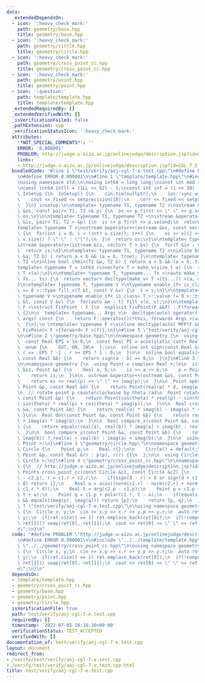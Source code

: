 ```yaml
---
data:
  _extendedDependsOn:
  - icon: ':heavy_check_mark:'
    path: geometry/base.hpp
    title: geometry/base.hpp
  - icon: ':heavy_check_mark:'
    path: geometry/circle.hpp
    title: geometry/circle.hpp
  - icon: ':heavy_check_mark:'
    path: geometry/cross_point_cc.hpp
    title: geometry/cross_point_cc.hpp
  - icon: ':heavy_check_mark:'
    path: geometry/point.hpp
    title: geometry/point.hpp
  - icon: ':question:'
    path: template/template.hpp
    title: template/template.hpp
  _extendedRequiredBy: []
  _extendedVerifiedWith: []
  _isVerificationFailed: false
  _pathExtension: cpp
  _verificationStatusIcon: ':heavy_check_mark:'
  attributes:
    '*NOT_SPECIAL_COMMENTS*': ''
    ERROR: '0.000001'
    PROBLEM: http://judge.u-aizu.ac.jp/onlinejudge/description.jsp?id=CGL_7_E
    links:
    - http://judge.u-aizu.ac.jp/onlinejudge/description.jsp?id=CGL_7_E
  bundledCode: "#line 1 \"test/verify/aoj-cgl-7-e.test.cpp\"\n#define PROBLEM \"http://judge.u-aizu.ac.jp/onlinejudge/description.jsp?id=CGL_7_E\"\
    \n#define ERROR 0.000001\n\n#line 1 \"template/template.hpp\"\n#include<bits/stdc++.h>\n\
    \nusing namespace std;\n\nusing int64 = long long;\nconst int mod = 1e9 + 7;\n\
    \nconst int64 infll = (1LL << 62) - 1;\nconst int inf = (1 << 30) - 1;\n\nstruct\
    \ IoSetup {\n  IoSetup() {\n    cin.tie(nullptr);\n    ios::sync_with_stdio(false);\n\
    \    cout << fixed << setprecision(10);\n    cerr << fixed << setprecision(10);\n\
    \  }\n} iosetup;\n\ntemplate< typename T1, typename T2 >\nostream &operator<<(ostream\
    \ &os, const pair< T1, T2 >& p) {\n  os << p.first << \" \" << p.second;\n  return\
    \ os;\n}\n\ntemplate< typename T1, typename T2 >\nistream &operator>>(istream\
    \ &is, pair< T1, T2 > &p) {\n  is >> p.first >> p.second;\n  return is;\n}\n\n\
    template< typename T >\nostream &operator<<(ostream &os, const vector< T > &v)\
    \ {\n  for(int i = 0; i < (int) v.size(); i++) {\n    os << v[i] << (i + 1 !=\
    \ v.size() ? \" \" : \"\");\n  }\n  return os;\n}\n\ntemplate< typename T >\n\
    istream &operator>>(istream &is, vector< T > &v) {\n  for(T &in : v) is >> in;\n\
    \  return is;\n}\n\ntemplate< typename T1, typename T2 >\ninline bool chmax(T1\
    \ &a, T2 b) { return a < b && (a = b, true); }\n\ntemplate< typename T1, typename\
    \ T2 >\ninline bool chmin(T1 &a, T2 b) { return a > b && (a = b, true); }\n\n\
    template< typename T = int64 >\nvector< T > make_v(size_t a) {\n  return vector<\
    \ T >(a);\n}\n\ntemplate< typename T, typename... Ts >\nauto make_v(size_t a,\
    \ Ts... ts) {\n  return vector< decltype(make_v< T >(ts...)) >(a, make_v< T >(ts...));\n\
    }\n\ntemplate< typename T, typename V >\ntypename enable_if< is_class< T >::value\
    \ == 0 >::type fill_v(T &t, const V &v) {\n  t = v;\n}\n\ntemplate< typename T,\
    \ typename V >\ntypename enable_if< is_class< T >::value != 0 >::type fill_v(T\
    \ &t, const V &v) {\n  for(auto &e : t) fill_v(e, v);\n}\n\ntemplate< typename\
    \ F >\nstruct FixPoint : F {\n  explicit FixPoint(F &&f) : F(forward< F >(f))\
    \ {}\n\n  template< typename... Args >\n  decltype(auto) operator()(Args &&...\
    \ args) const {\n    return F::operator()(*this, forward< Args >(args)...);\n\
    \  }\n};\n \ntemplate< typename F >\ninline decltype(auto) MFP(F &&f) {\n  return\
    \ FixPoint< F >{forward< F >(f)};\n}\n#line 5 \"test/verify/aoj-cgl-7-e.test.cpp\"\
    \n\n#line 2 \"geometry/base.hpp\"\n\nnamespace geometry {\n  using Real = double;\n\
    \  const Real EPS = 1e-8;\n  const Real PI = acos(static_cast< Real >(-1));\n\n\
    \  enum {\n    OUT, ON, IN\n  };\n\n  inline int sign(const Real &r) {\n    return\
    \ r <= -EPS ? -1 : r >= EPS ? 1 : 0;\n  }\n\n  inline bool equals(const Real &a,\
    \ const Real &b) {\n    return sign(a - b) == 0;\n  }\n}\n#line 3 \"geometry/point.hpp\"\
    \n\nnamespace geometry {\n  using Point = complex< Real >;\n\n  istream &operator>>(istream\
    \ &is, Point &p) {\n    Real a, b;\n    is >> a >> b;\n    p = Point(a, b);\n\
    \    return is;\n  }\n\n  ostream &operator<<(ostream &os, const Point &p) {\n\
    \    return os << real(p) << \" \" << imag(p);\n  }\n\n  Point operator*(const\
    \ Point &p, const Real &d) {\n    return Point(real(p) * d, imag(p) * d);\n  }\n\
    \n  // rotate point p counterclockwise by theta rad\n  Point rotate(Real theta,\
    \ const Point &p) {\n    return Point(cos(theta) * real(p) - sin(theta) * imag(p),\
    \ sin(theta) * real(p) + cos(theta) * imag(p));\n  }\n\n  Real cross(const Point\
    \ &a, const Point &b) {\n    return real(a) * imag(b) - imag(a) * real(b);\n \
    \ }\n\n  Real dot(const Point &a, const Point &b) {\n    return real(a) * real(b)\
    \ + imag(a) * imag(b);\n  }\n\n  bool compare_x(const Point &a, const Point &b)\
    \ {\n    return equals(real(a), real(b)) ? imag(a) < imag(b) : real(a) < real(b);\n\
    \  }\n\n  bool compare_y(const Point &a, const Point &b) {\n    return equals(imag(a),\
    \ imag(b)) ? real(a) < real(b) : imag(a) < imag(b);\n  }\n\n  using Points = vector<\
    \ Point >;\n}\n#line 3 \"geometry/circle.hpp\"\n\nnamespace geometry {\n  struct\
    \ Circle {\n    Point p;\n    Real r{};\n\n    Circle() = default;\n\n    Circle(const\
    \ Point &p, const Real &r) : p(p), r(r) {}\n  };\n\n  using Circles = vector<\
    \ Circle >;\n}\n#line 4 \"geometry/cross_point_cc.hpp\"\n\nnamespace geometry\
    \ {\n  // http://judge.u-aizu.ac.jp/onlinejudge/description.jsp?id=CGL_7_E\n \
    \ Points cross_point_cc(const Circle &c1, const Circle &c2) {\n    Real d = abs(c1.p\
    \ - c2.p), r = c1.r + c2.r;\n    if(sign(d - r) > 0 or sign(d + c1.r - c2.r) <\
    \ 0) return {};\n    Real a = acos((norm(c1.r) - norm(c2.r) + norm(d)) / (2 *\
    \ c1.r * d));\n    Real t = arg(c2.p - c1.p);\n    Point p = c1.p + polar(c1.r,\
    \ t + a);\n    Point q = c1.p + polar(c1.r, t - a);\n    if(equals(real(p), real(q))\
    \ && equals(imag(p), imag(q))) return {p};\n    return {p, q};\n  }\n}\n#line\
    \ 7 \"test/verify/aoj-cgl-7-e.test.cpp\"\n\nusing namespace geometry;\n\nint main()\
    \ {\n  Circle x, y;\n  cin >> x.p >> x.r >> y.p >> y.r;\n  auto ret = cross_point_cc(x,\
    \ y);\n  if(ret.size() == 1) ret.emplace_back(ret[0]);\n  if(!compare_x(ret[0],\
    \ ret[1])) swap(ret[0], ret[1]);\n  cout << ret[0] << \" \" << ret[1] << \"\\\
    n\";\n}\n"
  code: "#define PROBLEM \"http://judge.u-aizu.ac.jp/onlinejudge/description.jsp?id=CGL_7_E\"\
    \n#define ERROR 0.000001\n\n#include \"../../template/template.hpp\"\n\n#include\
    \ \"../../geometry/cross_point_cc.hpp\"\n\nusing namespace geometry;\n\nint main()\
    \ {\n  Circle x, y;\n  cin >> x.p >> x.r >> y.p >> y.r;\n  auto ret = cross_point_cc(x,\
    \ y);\n  if(ret.size() == 1) ret.emplace_back(ret[0]);\n  if(!compare_x(ret[0],\
    \ ret[1])) swap(ret[0], ret[1]);\n  cout << ret[0] << \" \" << ret[1] << \"\\\
    n\";\n}\n"
  dependsOn:
  - template/template.hpp
  - geometry/cross_point_cc.hpp
  - geometry/base.hpp
  - geometry/point.hpp
  - geometry/circle.hpp
  isVerificationFile: true
  path: test/verify/aoj-cgl-7-e.test.cpp
  requiredBy: []
  timestamp: '2022-07-05 18:16:30+09:00'
  verificationStatus: TEST_ACCEPTED
  verifiedWith: []
documentation_of: test/verify/aoj-cgl-7-e.test.cpp
layout: document
redirect_from:
- /verify/test/verify/aoj-cgl-7-e.test.cpp
- /verify/test/verify/aoj-cgl-7-e.test.cpp.html
title: test/verify/aoj-cgl-7-e.test.cpp
---
```

